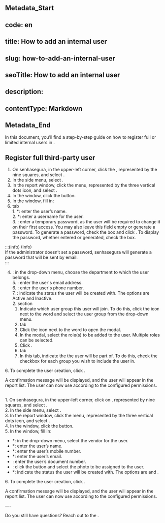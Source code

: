 ## Metadata_Start 
## code: en
## title: How to add an internal user 
## slug: how-to-add-an-internal-user 
## seoTitle: How to add an internal user 
## description:  
## contentType: Markdown 
## Metadata_End
In this document, you’ll find a step-by-step guide on how to register full or limited internal users in .

## Register full third-party user

1. On senhasegura, in the upper-left corner, click the , represented by the nine squares, and select .  
2. In the side menu, select .  
3. In the report window, click the  menu, represented by the three vertical dots icon, and select .  
4. In the  window, click the  button.  
5.  In the  window, fill in:  
   1.  tab  
      1. *: enter the user’s name.  
      2. \*: enter a username for the user.  
      3. : enter a temporary password, as the user will be required to change it on their first access. You may also leave this field empty or generate a password. To generate a password, check the  box and click . To display the password, whether entered or generated, check the  box.

:::(info) (Info)  
If the administrator doesn’t set a password, senhasegura will generate a password that will be sent by email.  
:::

4. : in the drop-down menu, choose the department to which the user belongs.  
   5. : enter the user's email address.  
      6. : enter the user's phone number.  
      7. : indicate the status the user will be created with. The options are Active and Inactive.  
   2.     section  
      1.  Indicate which user group this user will join. To do this, click the  icon next to the word  and select the user group from the drop-down menu.  
   3.  tab  
      1. Click the  icon next to the word  to open the  modal.  
      2. In the  modal, select the role(s) to be added to the user. Multiple roles can be selected.  
      3. Click .  
   4.  tab  
      1. In this tab, indicate the  the user will be part of. To do this, check the checkbox for each group you wish to include the user in.

6\. To complete the user creation, click .

A confirmation message will be displayed, and the user will appear in the report list. The user can now use  according to the configured permissions.

## 

1\. On senhasegura, in the upper-left corner, click on , represented by nine squares, and select .  
2\. In the side menu, select .  
3\. In the report window, click the  menu, represented by the three vertical dots icon, and select .  
4\. In the  window, click the  button.  
5\. In the  window, fill in:

* \*: in the drop-down menu, select the vendor for the user.  
* \*: enter the user’s name.  
* \*: enter the user’s mobile number.  
* \*: enter the user’s email.  
* : enter the user’s document number.  
* : click the  button and select the photo to be assigned to the user.  
* \*: indicate the status the user will be created with. The options are  and .

6\. To complete the user creation, click .

A confirmation message will be displayed, and the user will appear in the report list. The user can now use  according to the configured permissions.

—-

Do you still have questions? Reach out to the .

